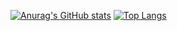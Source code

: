[![Anurag's GitHub stats](https://github-readme-stats.vercel.app/api?username=romprin019&layout=compact&theme=dark)](https://github.com/anuraghazra/github-readme-stats)
[![Top Langs](https://github-readme-stats.vercel.app/api/top-langs/?username=romprin019&layout=compact&theme=dark)](https://github.com/anuraghazra/github-readme-stats)
